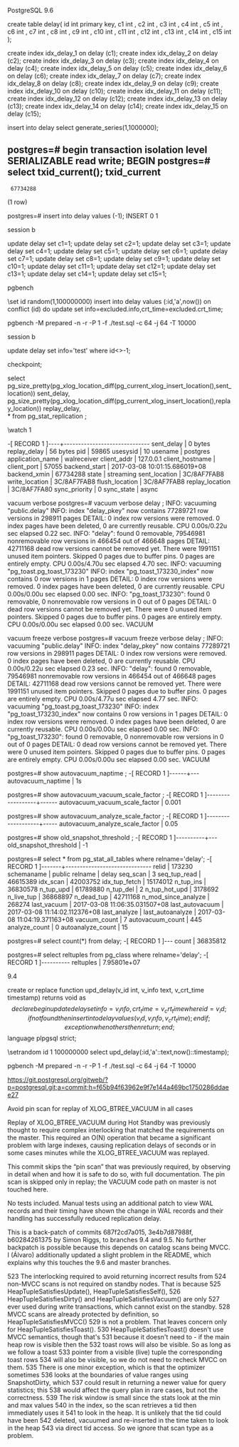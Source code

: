 

PostgreSQL 9.6


create table delay(
  id int primary key, 
  c1 int , 
  c2 int , 
  c3 int , 
  c4 int , 
  c5 int ,
  c6 int ,
  c7 int , 
  c8 int ,
  c9 int , 
  c10 int , 
  c11 int , 
  c12 int , 
  c13 int , 
  c14 int , 
  c15 int
);

create index idx_delay_1 on delay (c1);
create index idx_delay_2 on delay (c2);
create index idx_delay_3 on delay (c3);
create index idx_delay_4 on delay (c4);
create index idx_delay_5 on delay (c5);
create index idx_delay_6 on delay (c6);
create index idx_delay_7 on delay (c7);
create index idx_delay_8 on delay (c8);
create index idx_delay_9 on delay (c9);
create index idx_delay_10 on delay (c10);
create index idx_delay_11 on delay (c11);
create index idx_delay_12 on delay (c12);
create index idx_delay_13 on delay (c13);
create index idx_delay_14 on delay (c14);
create index idx_delay_15 on delay (c15);


insert into delay select generate_series(1,1000000);

postgres=# begin transaction isolation level SERIALIZABLE read write;
BEGIN
postgres=# select txid_current();
 txid_current 
--------------
     67734288
(1 row)


postgres=# insert into delay values (-1);
INSERT 0 1



session b

update delay set c1=1;
update delay set c2=1;
update delay set c3=1;
update delay set c4=1;
update delay set c5=1;
update delay set c6=1;
update delay set c7=1;
update delay set c8=1;
update delay set c9=1;
update delay set c10=1;
update delay set c11=1;
update delay set c12=1;
update delay set c13=1;
update delay set c14=1;
update delay set c15=1;

pgbench

\set id random(1,100000000)
insert into delay values (:id,'a',now()) on conflict  (id) do update set info=excluded.info,crt_time=excluded.crt_time;


pgbench -M prepared -n -r -P 1 -f ./test.sql -c 64 -j 64 -T 10000



session b

update delay set info='test' where id<>-1;

checkpoint;


select pg_size_pretty(pg_xlog_location_diff(pg_current_xlog_insert_location(),sent_location)) sent_delay,   
       pg_size_pretty(pg_xlog_location_diff(pg_current_xlog_insert_location(),replay_location)) replay_delay,   
       * from pg_stat_replication ; 

\watch 1

-[ RECORD 1 ]----+------------------------------
sent_delay       | 0 bytes
replay_delay     | 56 bytes
pid              | 59865
usesysid         | 10
usename          | postgres
application_name | walreceiver
client_addr      | 127.0.0.1
client_hostname  | 
client_port      | 57055
backend_start    | 2017-03-08 10:01:15.686019+08
backend_xmin     | 67734288
state            | streaming
sent_location    | 3C/8AF7FAB8
write_location   | 3C/8AF7FAB8
flush_location   | 3C/8AF7FAB8
replay_location  | 3C/8AF7FA80
sync_priority    | 0
sync_state       | async


vacuum verbose
postgres=# vacuum verbose delay ;
INFO:  vacuuming "public.delay"
INFO:  index "delay_pkey" now contains 77289721 row versions in 298911 pages
DETAIL:  0 index row versions were removed.
0 index pages have been deleted, 0 are currently reusable.
CPU 0.00s/0.22u sec elapsed 0.22 sec.
INFO:  "delay": found 0 removable, 79546981 nonremovable row versions in 466454 out of 466648 pages
DETAIL:  42711168 dead row versions cannot be removed yet.
There were 1991151 unused item pointers.
Skipped 0 pages due to buffer pins.
0 pages are entirely empty.
CPU 0.00s/4.70u sec elapsed 4.70 sec.
INFO:  vacuuming "pg_toast.pg_toast_173230"
INFO:  index "pg_toast_173230_index" now contains 0 row versions in 1 pages
DETAIL:  0 index row versions were removed.
0 index pages have been deleted, 0 are currently reusable.
CPU 0.00s/0.00u sec elapsed 0.00 sec.
INFO:  "pg_toast_173230": found 0 removable, 0 nonremovable row versions in 0 out of 0 pages
DETAIL:  0 dead row versions cannot be removed yet.
There were 0 unused item pointers.
Skipped 0 pages due to buffer pins.
0 pages are entirely empty.
CPU 0.00s/0.00u sec elapsed 0.00 sec.
VACUUM

vacuum freeze verbose
postgres=# vacuum freeze verbose delay ;
INFO:  vacuuming "public.delay"
INFO:  index "delay_pkey" now contains 77289721 row versions in 298911 pages
DETAIL:  0 index row versions were removed.
0 index pages have been deleted, 0 are currently reusable.
CPU 0.00s/0.22u sec elapsed 0.23 sec.
INFO:  "delay": found 0 removable, 79546981 nonremovable row versions in 466454 out of 466648 pages
DETAIL:  42711168 dead row versions cannot be removed yet.
There were 1991151 unused item pointers.
Skipped 0 pages due to buffer pins.
0 pages are entirely empty.
CPU 0.00s/4.77u sec elapsed 4.77 sec.
INFO:  vacuuming "pg_toast.pg_toast_173230"
INFO:  index "pg_toast_173230_index" now contains 0 row versions in 1 pages
DETAIL:  0 index row versions were removed.
0 index pages have been deleted, 0 are currently reusable.
CPU 0.00s/0.00u sec elapsed 0.00 sec.
INFO:  "pg_toast_173230": found 0 removable, 0 nonremovable row versions in 0 out of 0 pages
DETAIL:  0 dead row versions cannot be removed yet.
There were 0 unused item pointers.
Skipped 0 pages due to buffer pins.
0 pages are entirely empty.
CPU 0.00s/0.00u sec elapsed 0.00 sec.
VACUUM

postgres=# show autovacuum_naptime ;
-[ RECORD 1 ]------+---
autovacuum_naptime | 1s

postgres=# show autovacuum_vacuum_scale_factor ;
-[ RECORD 1 ]------------------+------
autovacuum_vacuum_scale_factor | 0.001

postgres=# show autovacuum_analyze_scale_factor ;
-[ RECORD 1 ]-------------------+-----
autovacuum_analyze_scale_factor | 0.05

postgres=# show old_snapshot_threshold ;
-[ RECORD 1 ]----------+---
old_snapshot_threshold | -1




postgres=# select * from pg_stat_all_tables where relname='delay';
-[ RECORD 1 ]-------+------------------------------
relid               | 173230
schemaname          | public
relname             | delay
seq_scan            | 3
seq_tup_read        | 46615389
idx_scan            | 42003752
idx_tup_fetch       | 15174012
n_tup_ins           | 36830578
n_tup_upd           | 61789880
n_tup_del           | 2
n_tup_hot_upd       | 3178692
n_live_tup          | 36868897
n_dead_tup          | 42711168
n_mod_since_analyze | 268274
last_vacuum         | 2017-03-08 11:06:35.031507+08
last_autovacuum     | 2017-03-08 11:14:02.112376+08
last_analyze        | 
last_autoanalyze    | 2017-03-08 11:04:19.371163+08
vacuum_count        | 7
autovacuum_count    | 445
analyze_count       | 0
autoanalyze_count   | 15

postgres=# select count(*) from delay;
-[ RECORD 1 ]---
count | 36835812

postgres=# select reltuples from pg_class where relname='delay';
-[ RECORD 1 ]----------
reltuples | 7.95801e+07

















9.4


create or replace function upd_delay(v_id int, v_info text, v_crt_time timestamp) returns void as $$
declare
begin
  update delay set info=v_info, crt_time=v_crt_time where id=v_id;  
  if not found then     
    insert into delay values (v_id, v_info, v_crt_time);  
  end if; 
  exception when others then 
    return;
end; 
$$ language plpgsql strict;



\setrandom id 1 100000000
select upd_delay(:id,'a'::text,now()::timestamp);



pgbench -M prepared -n -r -P 1 -f ./test.sql -c 64 -j 64 -T 10000



https://git.postgresql.org/gitweb/?p=postgresql.git;a=commit;h=f65b94f63962e9f7e144a469bc1750286ddaee27

Avoid pin scan for replay of XLOG_BTREE_VACUUM in all cases

Replay of XLOG_BTREE_VACUUM during Hot Standby was previously thought to
require complex interlocking that matched the requirements on the
master. This required an O(N) operation that became a significant
problem with large indexes, causing replication delays of seconds or in
some cases minutes while the XLOG_BTREE_VACUUM was replayed.

This commit skips the “pin scan” that was previously required, by
observing in detail when and how it is safe to do so, with full
documentation. The pin scan is skipped only in replay; the VACUUM code
path on master is not touched here.

No tests included. Manual tests using an additional patch to view WAL records
and their timing have shown the change in WAL records and their handling has
successfully reduced replication delay.

This is a back-patch of commits 687f2cd7a015, 3e4b7d87988f, b60284261375
by Simon Riggs, to branches 9.4 and 9.5.  No further backpatch is
possible because this depends on catalog scans being MVCC.  I (Álvaro)
additionally updated a slight problem in the README, which explains why
this touches the 9.6 and master branches.

 
 523 The interlocking required to avoid returning incorrect results from
 524 non-MVCC scans is not required on standby nodes. That is because
 525 HeapTupleSatisfiesUpdate(), HeapTupleSatisfiesSelf(),
 526 HeapTupleSatisfiesDirty() and HeapTupleSatisfiesVacuum() are only
 527 ever used during write transactions, which cannot exist on the standby.
 528 MVCC scans are already protected by definition, so HeapTupleSatisfiesMVCC()
 529 is not a problem.  That leaves concern only for HeapTupleSatisfiesToast().
 530 HeapTupleSatisfiesToast() doesn't use MVCC semantics, though that's
 531 because it doesn't need to - if the main heap row is visible then the
 532 toast rows will also be visible. So as long as we follow a toast
 533 pointer from a visible (live) tuple the corresponding toast rows
 534 will also be visible, so we do not need to recheck MVCC on them.
 535 There is one minor exception, which is that the optimizer sometimes
 536 looks at the boundaries of value ranges using SnapshotDirty, which
 537 could result in returning a newer value for query statistics; this
 538 would affect the query plan in rare cases, but not the correctness.
 539 The risk window is small since the stats look at the min and max values
 540 in the index, so the scan retrieves a tid then immediately uses it
 541 to look in the heap. It is unlikely that the tid could have been
 542 deleted, vacuumed and re-inserted in the time taken to look in the heap
 543 via direct tid access. So we ignore that scan type as a problem.




